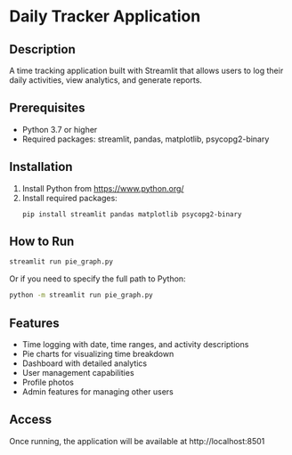 # Daily Tracker Application

## Description
A time tracking application built with Streamlit that allows users to log their daily activities, view analytics, and generate reports.

## Prerequisites
- Python 3.7 or higher
- Required packages: streamlit, pandas, matplotlib, psycopg2-binary

## Installation
1. Install Python from https://www.python.org/
2. Install required packages:
   ```
   pip install streamlit pandas matplotlib psycopg2-binary
   ```

## How to Run
```bash
streamlit run pie_graph.py
```

Or if you need to specify the full path to Python:
```bash
python -m streamlit run pie_graph.py
```

## Features
- Time logging with date, time ranges, and activity descriptions
- Pie charts for visualizing time breakdown
- Dashboard with detailed analytics
- User management capabilities
- Profile photos
- Admin features for managing other users

## Access
Once running, the application will be available at http://localhost:8501

